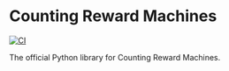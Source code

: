 # Counting Reward Machines
[![CI](https://github.com/TristanBester/counting-reward-machines/actions/workflows/code-quality.yaml/badge.svg)](https://github.com/TristanBester/counting-reward-machines/actions/workflows/code-quality.yaml)

The official Python library for Counting Reward Machines.
